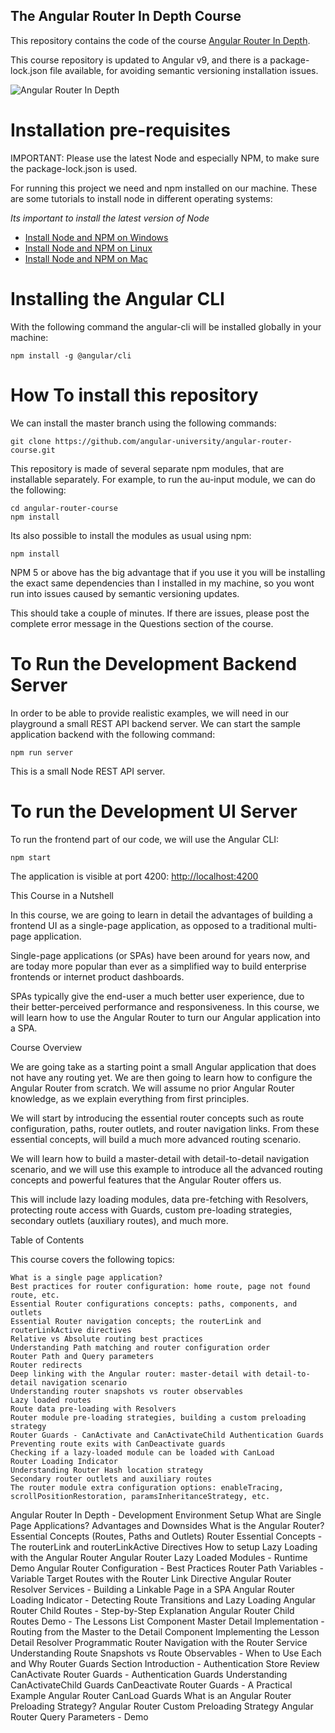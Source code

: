 
## The Angular Router In Depth Course

This repository contains the code of the course [Angular Router In Depth](https://angular-university.io/course/angular-router-course).

This course repository is updated to Angular v9, and there is a  package-lock.json file available, for avoiding semantic versioning installation issues.

![Angular Router In Depth](https://angular-university.s3-us-west-1.amazonaws.com/course-images/angular-router-course.jpg)


# Installation pre-requisites

IMPORTANT: Please use the latest Node and especially NPM, to make sure the package-lock.json is used.

For running this project we need and npm installed on our machine. These are some tutorials to install node in different operating systems:

*Its important to install the latest version of Node*

- [Install Node and NPM on Windows](https://www.youtube.com/watch?v=8ODS6RM6x7g)
- [Install Node and NPM on Linux](https://www.youtube.com/watch?v=yUdHk-Dk_BY)
- [Install Node and NPM on Mac](https://www.youtube.com/watch?v=Imj8PgG3bZU)


# Installing the Angular CLI

With the following command the angular-cli will be installed globally in your machine:

    npm install -g @angular/cli 


# How To install this repository

We can install the master branch using the following commands:

    git clone https://github.com/angular-university/angular-router-course.git
    
This repository is made of several separate npm modules, that are installable separately. For example, to run the au-input module, we can do the following:
    
    cd angular-router-course
    npm install

Its also possible to install the modules as usual using npm:

    npm install 

NPM 5 or above has the big advantage that if you use it you will be installing the exact same dependencies than I installed in my machine, so you wont run into issues caused by semantic versioning updates.

This should take a couple of minutes. If there are issues, please post the complete error message in the Questions section of the course.

# To Run the Development Backend Server

In order to be able to provide realistic examples, we will need in our playground a small REST API backend server. We can start the sample application backend with the following command:

    npm run server

This is a small Node REST API server.

# To run the Development UI Server

To run the frontend part of our code, we will use the Angular CLI:

    npm start 

The application is visible at port 4200: [http://localhost:4200](http://localhost:4200)

This Course in a Nutshell

In this course, we are going to learn in detail the advantages of building a frontend UI as a single-page application, as opposed to a traditional multi-page application.

Single-page applications (or SPAs) have been around for years now, and are today more popular than ever as a simplified way to build enterprise frontends or internet product dashboards.

SPAs typically give the end-user a much better user experience, due to their better-perceived performance and responsiveness. In this course, we will learn how to use the Angular Router to turn our Angular application into a SPA.

Course Overview

We are going take as a starting point a small Angular application that does not have any routing yet. We are then going to learn how to configure the Angular Router from scratch. We will assume no prior Angular Router knowledge, as we explain everything from first principles.

We will start by introducing the essential router concepts such as route configuration, paths, router outlets, and router navigation links. From these essential concepts, will build a much more advanced routing scenario.

We will learn how to build a master-detail with detail-to-detail navigation scenario, and we will use this example to introduce all the advanced routing concepts and powerful features that the Angular Router offers us.

This will include lazy loading modules, data pre-fetching with Resolvers, protecting route access with Guards, custom pre-loading strategies, secondary outlets (auxiliary routes), and much more.

Table of Contents

This course covers the following topics:

    What is a single page application?
    Best practices for router configuration: home route, page not found route, etc.
    Essential Router configurations concepts: paths, components, and outlets
    Essential Router navigation concepts; the routerLink and routerLinkActive directives
    Relative vs Absolute routing best practices
    Understanding Path matching and router configuration order
    Router Path and Query parameters
    Router redirects
    Deep linking with the Angular router: master-detail with detail-to-detail navigation scenario
    Understanding router snapshots vs router observables
    Lazy loaded routes
    Route data pre-loading with Resolvers
    Router module pre-loading strategies, building a custom preloading strategy
    Router Guards - CanActivate and CanActivateChild Authentication Guards
    Preventing route exits with CanDeactivate guards
    Checking if a lazy-loaded module can be loaded with CanLoad
    Router Loading Indicator
    Understanding Router Hash location strategy
    Secondary router outlets and auxiliary routes
    The router module extra configuration options: enableTracing, scrollPositionRestoration, paramsInheritanceStrategy, etc.
    
    
Angular Router In Depth - Development Environment Setup
What are Single Page Applications? Advantages and Downsides
What is the Angular Router? Essential Concepts (Routes, Paths and Outlets)
Router Essential Concepts - The routerLink and routerLinkActive Directives
How to setup Lazy Loading with the Angular Router
Angular Router Lazy Loaded Modules - Runtime Demo
Angular Router Configuration - Best Practices
Router Path Variables - Variable Target Routes with the Router Link Directive
Angular Router Resolver Services - Building a Linkable Page in a SPA
Angular Router Loading Indicator - Detecting Route Transitions and Lazy Loading
Angular Router Child Routes - Step-by-Step Explanation
Angular Router Child Routes Demo - The Lessons List Component
Master Detail Implementation - Routing from the Master to the Detail Component
Implementing the Lesson Detail Resolver
Programmatic Router Navigation with the Router Service
Understanding Route Snapshots vs Route Observables - When to Use Each and Why
Router Guards Section Introduction - Authentication Store Review
CanActivate Router Guards - Authentication Guards
Understanding CanActivateChild Guards
CanDeactivate Router Guards - A Practical Example
Angular Router CanLoad Guards
What is an Angular Router Preloading Strategy?
Angular Router Custom Preloading Strategy
Angular Router Query Parameters - Demo 
